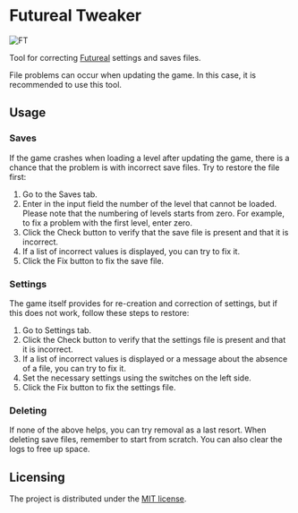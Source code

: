 # Futureal Tweaker
![FT](https://user-images.githubusercontent.com/64222535/235164090-e15af030-3457-49af-bab2-bfaf4a8628c0.png)

Tool for correcting [Futureal](https://github.com/GREAT-DNG/Futureal) settings and saves files.

File problems can occur when updating the game. In this case, it is recommended to use this tool.

## Usage

### Saves
If the game crashes when loading a level after updating the game, there is a chance that the problem is with incorrect save files. Try to restore the file first:
1. Go to the Saves tab.
2. Enter in the input field the number of the level that cannot be loaded. Please note that the numbering of levels starts from zero. For example, to fix a problem with the first level, enter zero.
3. Click the Check button to verify that the save file is present and that it is incorrect.
4. If a list of incorrect values is displayed, you can try to fix it.
5. Click the Fix button to fix the save file.

### Settings
The game itself provides for re-creation and correction of settings, but if this does not work, follow these steps to restore:
1. Go to Settings tab.
2. Click the Check button to verify that the settings file is present and that it is incorrect.
3. If a list of incorrect values is displayed or a message about the absence of a file, you can try to fix it.
4. Set the necessary settings using the switches on the left side.
5. Click the Fix button to fix the settings file.

### Deleting
If none of the above helps, you can try removal as a last resort. When deleting save files, remember to start from scratch. You can also clear the logs to free up space.

## Licensing
The project is distributed under the [MIT license](https://github.com/GREAT-DNG/Futureal-Tweaker/blob/master/LICENSE).
